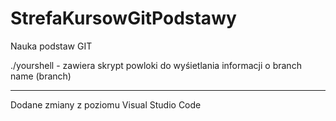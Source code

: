 # StrefaKursowGitPodstawy
Nauka podstaw GIT

./yourshell - zawiera skrypt powloki do wyśietlania informacji o branch name (branch)

---
Dodane zmiany z poziomu Visual Studio Code